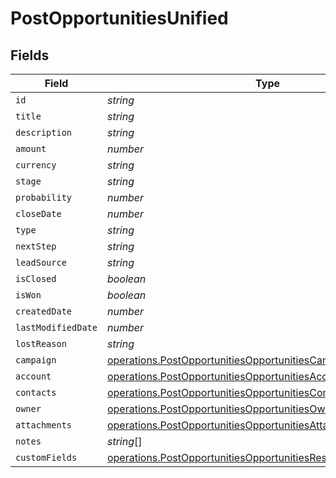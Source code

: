 # PostOpportunitiesUnified


## Fields

| Field                                                                                                                                            | Type                                                                                                                                             | Required                                                                                                                                         | Description                                                                                                                                      |
| ------------------------------------------------------------------------------------------------------------------------------------------------ | ------------------------------------------------------------------------------------------------------------------------------------------------ | ------------------------------------------------------------------------------------------------------------------------------------------------ | ------------------------------------------------------------------------------------------------------------------------------------------------ |
| `id`                                                                                                                                             | *string*                                                                                                                                         | :heavy_minus_sign:                                                                                                                               | N/A                                                                                                                                              |
| `title`                                                                                                                                          | *string*                                                                                                                                         | :heavy_minus_sign:                                                                                                                               | N/A                                                                                                                                              |
| `description`                                                                                                                                    | *string*                                                                                                                                         | :heavy_minus_sign:                                                                                                                               | N/A                                                                                                                                              |
| `amount`                                                                                                                                         | *number*                                                                                                                                         | :heavy_minus_sign:                                                                                                                               | N/A                                                                                                                                              |
| `currency`                                                                                                                                       | *string*                                                                                                                                         | :heavy_minus_sign:                                                                                                                               | N/A                                                                                                                                              |
| `stage`                                                                                                                                          | *string*                                                                                                                                         | :heavy_minus_sign:                                                                                                                               | N/A                                                                                                                                              |
| `probability`                                                                                                                                    | *number*                                                                                                                                         | :heavy_minus_sign:                                                                                                                               | N/A                                                                                                                                              |
| `closeDate`                                                                                                                                      | *number*                                                                                                                                         | :heavy_minus_sign:                                                                                                                               | N/A                                                                                                                                              |
| `type`                                                                                                                                           | *string*                                                                                                                                         | :heavy_minus_sign:                                                                                                                               | N/A                                                                                                                                              |
| `nextStep`                                                                                                                                       | *string*                                                                                                                                         | :heavy_minus_sign:                                                                                                                               | N/A                                                                                                                                              |
| `leadSource`                                                                                                                                     | *string*                                                                                                                                         | :heavy_minus_sign:                                                                                                                               | N/A                                                                                                                                              |
| `isClosed`                                                                                                                                       | *boolean*                                                                                                                                        | :heavy_minus_sign:                                                                                                                               | N/A                                                                                                                                              |
| `isWon`                                                                                                                                          | *boolean*                                                                                                                                        | :heavy_minus_sign:                                                                                                                               | N/A                                                                                                                                              |
| `createdDate`                                                                                                                                    | *number*                                                                                                                                         | :heavy_minus_sign:                                                                                                                               | N/A                                                                                                                                              |
| `lastModifiedDate`                                                                                                                               | *number*                                                                                                                                         | :heavy_minus_sign:                                                                                                                               | N/A                                                                                                                                              |
| `lostReason`                                                                                                                                     | *string*                                                                                                                                         | :heavy_minus_sign:                                                                                                                               | N/A                                                                                                                                              |
| `campaign`                                                                                                                                       | [operations.PostOpportunitiesOpportunitiesCampaign](../../models/operations/postopportunitiesopportunitiescampaign.md)                           | :heavy_minus_sign:                                                                                                                               | N/A                                                                                                                                              |
| `account`                                                                                                                                        | [operations.PostOpportunitiesOpportunitiesAccount](../../models/operations/postopportunitiesopportunitiesaccount.md)                             | :heavy_minus_sign:                                                                                                                               | N/A                                                                                                                                              |
| `contacts`                                                                                                                                       | [operations.PostOpportunitiesOpportunitiesContacts](../../models/operations/postopportunitiesopportunitiescontacts.md)[]                         | :heavy_minus_sign:                                                                                                                               | N/A                                                                                                                                              |
| `owner`                                                                                                                                          | [operations.PostOpportunitiesOpportunitiesOwner](../../models/operations/postopportunitiesopportunitiesowner.md)                                 | :heavy_minus_sign:                                                                                                                               | N/A                                                                                                                                              |
| `attachments`                                                                                                                                    | [operations.PostOpportunitiesOpportunitiesAttachments](../../models/operations/postopportunitiesopportunitiesattachments.md)[]                   | :heavy_minus_sign:                                                                                                                               | N/A                                                                                                                                              |
| `notes`                                                                                                                                          | *string*[]                                                                                                                                       | :heavy_minus_sign:                                                                                                                               | N/A                                                                                                                                              |
| `customFields`                                                                                                                                   | [operations.PostOpportunitiesOpportunitiesResponseCustomFields](../../models/operations/postopportunitiesopportunitiesresponsecustomfields.md)[] | :heavy_minus_sign:                                                                                                                               | N/A                                                                                                                                              |